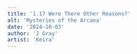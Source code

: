 ```yaml
---
title: '1.17 Were There Other Reasons?'
alt: 'Mysteries of the Arcana'
date: '2024-10-03'
author: 'J Gray'
artist: 'Keira'
---
```

